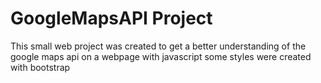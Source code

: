 # GoogleMapsAPI Project
This small web project was created to get a better understanding of the google maps api
on a webpage with javascript
some styles were created with bootstrap
